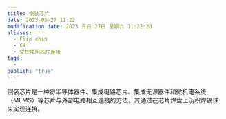 ```yaml
---
title: 倒装芯片
date: 2023-05-27 11:22
modification date: 2023 五月 27日 星期六 11:22:28
aliases:
  - Flip chip
  - C4
  - 受控塌陷芯片连接
tags:
  - 
publish: "true"
---
```


倒装芯片是一种将半导体器件、集成电路芯片、集成无源器件和微机电系统（MEMS）等芯片与外部电路相互连接的方法，其通过在芯片焊盘上沉积焊锡球来实现连接。